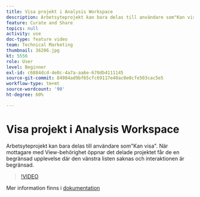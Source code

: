```yaml
---
title: Visa projekt i Analysis Workspace
description: Arbetsyteprojekt kan bara delas till användare som"Kan visa". När mottagare med View-behörighet öppnar det delade projektet får de en begränsad upplevelse där den vänstra listen saknas och interaktionen är begränsad.
feature: Curate and Share
topics: null
activity: use
doc-type: feature video
team: Technical Marketing
thumbnail: 36206.jpg
kt: 5556
role: User
level: Beginner
exl-id: c6884dcd-4e0c-4a7a-aa6e-670db4111145
source-git-commit: 84984ad9bf65cfc69117e40ac0e0cfe503cac5e5
workflow-type: tm+mt
source-wordcount: '90'
ht-degree: 60%

---
```


# Visa projekt i Analysis Workspace

Arbetsyteprojekt kan bara delas till användare som&quot;Kan visa&quot;. När mottagare med View-behörighet öppnar det delade projektet får de en begränsad upplevelse där den vänstra listen saknas och interaktionen är begränsad.

>[!VIDEO](https://video.tv.adobe.com/v/36206/?quality=12&learn=on)

Mer information finns i [dokumentation](https://experienceleague.adobe.com/docs/analytics/analyze/analysis-workspace/curate-share/view-only-projects.html)

